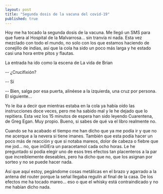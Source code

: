 ```yaml
---
layout: post
title: "Segunda dosis de la vacuna del covid-19"
published: true
---
```


Hoy me ha tocado la segunda dosis de la vacuna. Me llegó un SMS para que fuera al Hospital de la Malvarrosa... sin tranvía ni nada. Esta vez mezclado con todo el mundo, no solo con los que estamos haciendo de conejillo de indias, así que la cola ha sido un poco más larga y he estado casi una hora entre pitos y flautas.

La entrada ha ido como la escena de La vida de Brian

-- ¿Crucifixión?

-- Sí

-- Bien, salga por esa puerta, alinéese a la izquierda, una cruz por persona. El siguiente...

Yo le iba a decir que mientras estaba en la cola ya había oído las instrucciones doce veces, pero me ha sabido mal y le he dejado que lo repitiera. Esta vez los 15 minutos de espera han sido leyendo Cuarentena, de Greg Egan. Muy propio. Bueno, si sabes de qué va el libro realmente no.

Cuando se ha acabado el tiempo me han dicho que ya me podía ir y que no me acerque a la nevera si tiene imanes. También que esta podía hacer un poco más de reacción y que si notaba mareos, dolor de cabeza o fiebre que me jod... no, que inGIEra un paracetamol cada ocho horas. Le he preguntado si podía elegir uno de esos tres efectos tan placenteros a la par que increíblemente deseables, pero ha dicho que no, que los asignan por sorteo y no se puede hacer nada.

Así que aquí estoy, pegándome cosas metálicas en el brazo y agarrado a la antena del router porque la señal llegaba regulín al final de la casa. De los efectos me ha tocado mareo... eso o que el whisky está contraindicado y no me habían dicho nada.
